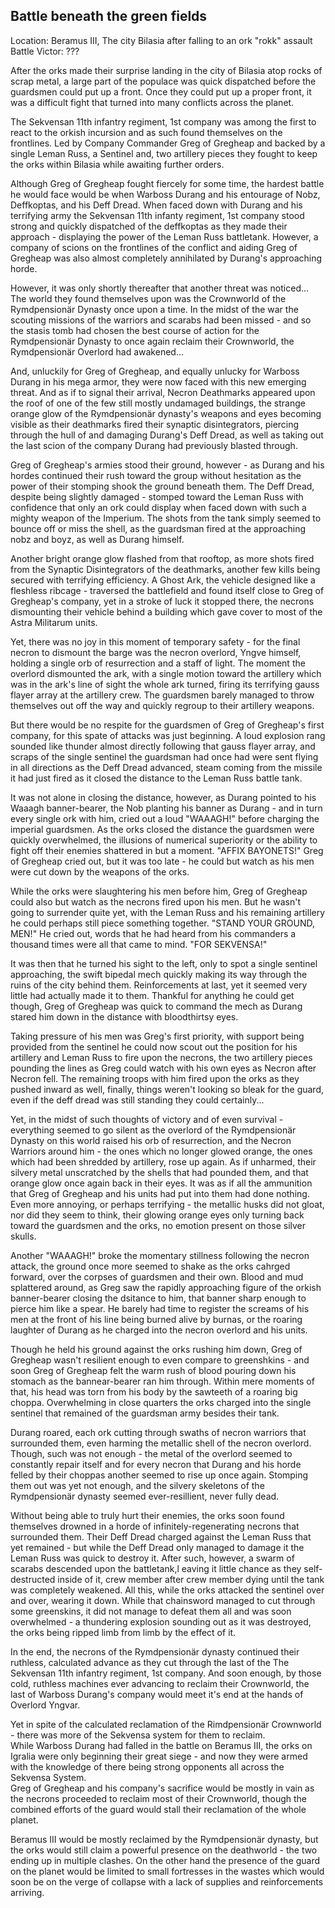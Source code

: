 ## Battle beneath the green fields

Location: Beramus III, The city Bilasia after falling to an ork "rokk" assault  
Battle Victor: ???

After the orks made their surprise landing in the city of Bilasia atop rocks of scrap metal, a large part of the populace was quick dispatched before the guardsmen could put up a front. Once they could put up a proper front, it was a difficult fight that turned into many conflicts across the planet.

The Sekvensan 11th infantry regiment, 1st company was among the first to react to the orkish incursion and as such found themselves on the frontlines. Led by Company Commander Greg of Gregheap and backed by a single Leman Russ, a Sentinel and, two artillery pieces they fought to keep the orks within Bilasia while awaiting further orders.

Although Greg of Gregheap fought fiercely for some time, the hardest battle he would face would be when Warboss Durang and his entourage of Nobz, Deffkoptas, and his Deff Dread. When faced down with Durang and his terrifying army the Sekvensan 11th infanty regiment, 1st company stood strong and quickly dispatched of the deffkoptas as they made their approach - displaying the power of the Leman Russ battletank. However, a company of scions on the frontlines of the conflict and aiding Greg of Gregheap was also almost completely annihilated by Durang's approaching horde.

However, it was only shortly thereafter that another threat was noticed... The world they found themselves upon was the Crownworld of the Rymdpensionär Dynasty once upon a time. In the midst of the war the scouting missions of the warriors and scarabs had been missed - and so the stasis tomb had chosen the best course of action for the Rymdpensionär Dynasty to once again reclaim their Crownworld, the Rymdpensionär Overlord had awakened...

And, unluckily for Greg of Gregheap, and equally unlucky for Warboss Durang in his mega armor, they were now faced with this new emerging threat. And as if to signal their arrival, Necron Deathmarks appeared upon the roof of one of the few still mostly undamaged buildings, the strange orange glow of the Rymdpensionär dynasty's weapons and eyes becoming visible as their deathmarks fired their synaptic disintegrators, piercing through the hull of and damaging Durang's Deff Dread, as well as taking out the last scion of the company Durang had previously blasted through.

Greg of Gregheap's armies stood their ground, however - as Durang and his hordes continued their rush toward the group without hesitation as the power of their stomping shook the ground beneath them. The Deff Dread, despite being slightly damaged - stomped toward the Leman Russ with confidence that only an ork could display when faced down with such a mighty weapon of the Imperium. The shots from the tank simply seemed to bounce off or miss the shell, as the guardsman fired at the approaching nobz and boyz, as well as Durang himself.

Another bright orange glow flashed from that rooftop, as more shots fired from the Synaptic Disintegrators of the deathmarks, another few kills being secured with terrifying efficiency. A Ghost Ark, the vehicle designed like a fleshless ribcage - traversed the battlefield and found itself close to Greg of Gregheap's company, yet in a stroke of luck it stopped there, the necrons dismounting their vehicle behind a building which gave cover to most of the Astra Militarum units.

Yet, there was no joy in this moment of temporary safety - for the final necron to dismount the barge was the necron overlord, Yngve himself, holding a single orb of resurrection and a staff of light. The moment the overlord dismounted the ark, with a single motion toward the artillery which was in the ark's line of sight the whole ark turned, firing its terrifying gauss flayer array at the artillery crew. The guardsmen barely managed to throw themselves out off the way and quickly regroup to their artillery weapons.

But there would be no respite for the guardsmen of Greg of Gregheap's first company, for this spate of attacks was just beginning. A loud explosion rang sounded like thunder almost directly following that gauss flayer array, and scraps of the single sentinel the guardsman had once had were sent flying in all directions as the Deff Dread advanced, steam coming from the missile it had just fired as it closed the distance to the Leman Russ battle tank.

It was not alone in closing the distance, however, as Durang pointed to his Waaagh banner-bearer, the Nob planting his banner as Durang - and in turn every single ork with him, cried out a loud "WAAAGH!" before charging the imperial guardsmen. As the orks closed the distance the guardsmen were quickly overwhelmed, the illusions of numerical superiority or the ability to fight off their enemies shattered in but a moment. "AFFIX BAYONETS!" Greg of Gregheap cried out, but it was too late - he could but watch as his men were cut down by the weapons of the orks.

While the orks were slaughtering his men before him, Greg of Gregheap could also but watch as the necrons fired upon his men. But he wasn't going to surrender quite yet, with the Leman Russ and his remaining artillery he could perhaps still piece something together. "STAND YOUR GROUND, MEN!" He cried out, words that he had heard from his commanders a thousand times were all that came to mind. "FOR SEKVENSA!"

It was then that he turned his sight to the left, only to spot a single sentinel approaching, the swift bipedal mech quickly making its way through the ruins of the city behind them. Reinforcements at last, yet it seemed very little had actually made it to them. Thankful for anything he could get though, Greg of Gregheap was quick to command the mech as Durang stared him down in the distance with bloodthirtsy eyes.

Taking pressure of his men was Greg's first priority, with support being provided from the sentinel he could now scout out the position for his artillery and Leman Russ to fire upon the necrons, the two artillery pieces pounding the lines as Greg could watch with his own eyes as Necron after Necron fell. The remaining troops with him fired upon the orks as they pushed inward as well, finally, things weren't looking so bleak for the guard, even if the deff dread was still standing they could certainly...

Yet, in the midst of such thoughts of victory and of even survival - everything seemed to go silent as the overlord of the Rymdpensionär Dynasty on this world raised his orb of resurrection, and the Necron Warriors around him - the ones which no longer glowed orange, the ones which had been shredded by artillery, rose up again. As if unharmed, their silvery metal unscratched by the shells that had pounded them, and that orange glow once again back in their eyes. It was as if all the ammunition that Greg of Gregheap and his units had put into them had done nothing. Even more annoying, or perhaps terrifying - the metallic husks did not gloat, nor did they seem to think, their glowing orange eyes only turning back toward the guardsmen and the orks, no emotion present on those silver skulls.

Another "WAAAGH!" broke the momentary stillness following the necron attack, the ground once more seemed to shake as the orks cahrged forward, over the corpses of guardsmen and their own. Blood and mud splattered around, as Greg saw the rapidly approaching figure of the orkish banner-bearer closing the dsitance to him, that banner sharp enough to pierce him like a spear. He barely had time to register the screams of his men at the front of his line being burned alive by burnas, or the roaring laughter of Durang as he charged into the necron overlord and his units.

Though he held his ground against the orks rushing him down, Greg of Gregheap wasn't resilient enough to even compare to greenshkins - and soon Greg of Gregheap felt the warm rush of blood pouring down his stomach as the bannear-bearer ran him through. Within mere moments of that, his head was torn from his body by the sawteeth of a roaring big choppa. Overwhelming in close quarters the orks charged into the single sentinel that remained of the guardsman army besides their tank.

Durang roared, each ork cutting through swaths of necron warriors that surrounded them, even harming the metallic shell of the necron overlord. Though, such was not enough - the metal of the overlord seemed to constantly repair itself and for every necron that Durang and his horde felled by their choppas another seemed to rise up once again. Stomping them out was yet not enough, and the silvery skeletons of the Rymdpensionär dynasty seemed ever-resillient, never fully dead.

Without being able to truly hurt their enemies, the orks soon found themselves drowned in a horde of infinitely-regenerating necrons that surrounded them. Their Deff Dread charged against the Leman Russ that yet remained - but while the Deff Dread only managed to damage it the Leman Russ was quick to destroy it. After such, however, a swarm of scarabs descended upon the battletank,l eaving it little chance as they self-destructed inside of it, crew member after crew member dying until the tank was completely weakened. All this, while the orks attacked the sentinel over and over, wearing it down. While that chainsword managed to cut through some greenskins, it did not manage to defeat them all and was soon overwhelmed - a thundering explosion sounding out as it was destroyed, the orks being ripped limb from limb by the effect of it.

In the end, the necrons of the Rymdpensionär dynasty continued their ruthless, calculated advance as they cut through the last of the The Sekvensan 11th infantry regiment, 1st company. And soon enough, by those cold, ruthless machines ever advancing to reclaim their Crownworld, the last of Warboss Durang's company would meet it's end at the hands of Overlord Yngvar.

Yet in spite of the calculated reclamation of the Rimdpensionär Crownworld - there was more of the Sekvensa system for them to reclaim.  
While Warboss Durang had falled in the battle on Beramus III, the orks on Igralia were only beginning their great siege - and now they were armed with the knowledge of there being strong opponents all across the Sekvensa System.  
Greg of Gregheap and his company's sacrifice would be mostly in vain as the necrons proceeded to reclaim most of their Crownworld, though the combined efforts of the guard would stall their reclamation of the whole planet.

Beramus III would be mostly reclaimed by the Rymdpensionär dynasty, but the orks would still claim a powerful presence on the deathworld - the two ending up in multiple clashes. On the other hand the presence of the guard on the planet would be limited to small fortresses in the wastes which would soon be on the verge of collapse with a lack of supplies and reinforcements arriving.